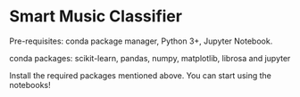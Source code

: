 # Smart Music Classifier

Pre-requisites:
conda package manager, Python 3+, Jupyter Notebook.

conda packages: 
scikit-learn, pandas, numpy, matplotlib, librosa and jupyter

Install the required packages mentioned above. You can start using the notebooks!
